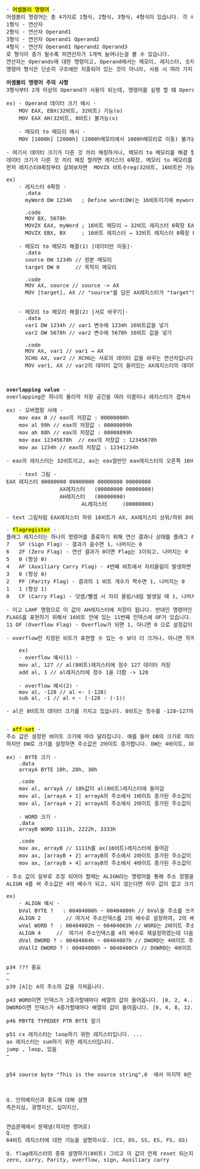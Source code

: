 <pre>
- <mark>어셈블리 명령어</mark> -
어셈블리 명령어는 총 4가지로 1형식, 2형식, 3형식, 4형식이 있습니다. 각 사용할 때의 사용 형식은  
1형식 - 연산자
2형식 - 연산자 Operand1
3형식 - 연산자 Operand1 Operand2
4형식 - 연산자 Operand1 Operand2 Operand3
로 형식이 증가 될수록 피연산자가 1개씩 늘어나는걸 볼 수 있습니다. 
연산자는 Operands에 대한 명령이고, Operand에서는 메모리, 레지스터, 숫자를 넣을 수 있습니다.
명령어 형식은 단순히 구조에만 치중되어 있는 것이 아니라, 사용 시 여러 가지 주의사항도 있습니다.

<b>어셈블리 명령어 주의 사항</b>
3형식부터 2개 이상의 Operand가 사용이 되는데, 명령어를 실행 할 떄 Operand끼리의 데이터 크기가 같아야하고,  메모리 to 메모리 즉, 메모리끼리의 행동이 제한됩니다.

ex) - Operand 데이터 크기 예시 -
    MOV EAX, EBX(32비트, 32비트) 가능(o) 
    MOV EAX AH(32비트, 8비트) 불가능(x)

    - 메모리 to 메모리 예시 -
    MOV [1000h] [2000h] (2000h메모리에서 1000h메모리로 이동) 불가능(x)

- 여기서 데이터 크기가 다른 것 끼리 매칭하거나, 메모리 to 메모리를 해결 할 수 있는 방법이 있습니다.
데이터 크기가 다른 것 끼리 매칭 할려면 레지스터 0확장, 메모리 to 메모리를 해결 할려면 레지스터를 이용하여 옮기는 방법입니다.
먼저 레지스터0확장부터 살펴보자면  MOVZX 비트수reg(32비트, 16비트만 가능), 비트수reg/mem(16비트, 8비트만 가능) 이고 왼쪽레지스터가 오른쪽 레지스터 or 메모리의 데이터  크기보다 커야 합니다. 
    
ex) 
    - 레지스터 0확장 -
      .data
      myWord DW 1234h   ; Define word(DW)는 16비트이기에 myword라는 변수 선언 후 16비트 1234h의 메모리를 넣음 (DB =8비트, DW = 16비트, DD = 32비트, DQ = 64비트)
      
      .code
      MOV BX, 5678h
      MOVZX EAX, myWord ; 16비트 메모리 → 32비트 레지스터 0확장 EAX는 (0000 0000 0000 0000 0001 0010 0011 0100) 데이터 저장
      MOVZX EBX, BX     ; 16비트 레지스터 → 32비트 레지스터 0확장 EBX는 (0000 0000 0000 0000 0101 0110 0111 1000) 데이터 저장

    - 메모리 to 메모리 해결(1) [데이터만 이동]-
      .data
      source DW 1234h // 원본 메모리
      target DW 0     // 목적지 메모리

      .code
      MOV AX, source // source -> AX
      MOV [target], AX // "source"를 담은 AX레지스터가 "target"으로 선언된 메모리에 데이터 복사 이동 


    - 메모리 to 메모리 해결(2) [서로 바꾸기]-
      .data
      var1 DW 1234h // var1 변수에 1234h 16비트값을 넣기
      var2 DW 5678h // var2 변수에 5678h 16비트 값을 넣기

      .code
      MOV AX, var1 // var1 → AX
      XCHG AX, var2 // XCHG는 서로의 데이터 값을 바꾸는 연산자입니다. [varl] 이 들어있는 AX레지스터의 데이터와 [var2]의 데이터를 서로 바꿉니다.   var2 = AX(var1)
      MOV var1, AX // var2의 데이터 값이 들어있는 AX레지스터의 데이터를 var1에 넣습니다.   var1 = AX(var2)      

    

<b>overlapping value</b> -
overlapping은 하나의 물리적 저장 공간을 여러 이름이나 레지스터가 겹쳐서 사용하는 것을 의미합니다.

ex) - 오버랩핑 사례 -
    mov eax 0 // eax의 저장값 : 00000000h 
    mov al 99h // eax의 저장값 : 00000099h
    mov ah 88h // eax의 저장값 : 00008899h
    mov eax 12345678h  // eax의 저장값 : 12345678h
    mov ax 1234h // eax의 저장값 : 12341234h

- eax의 레지스터는 32비트이고, ax는 eax절반인 eax레지스터의 오른쪽 16비트, ah은 ax의 절반인 ax레지스터의 왼쪽 8비트, al은 ax의 절반인 ax레지스터인 오른쪽 8비트를 담당하고 있습니다. 간단하게 텍스트 그림으로 표현한다면

    - text 그림 -
EAX 레지스터 00000000 00000000 00000000 00000000  
                 AX레지스터   (00000000 00000000)                        
                 AH레지스터   (00000000)
                        AL레지스터     (00000000)

- text 그림처럼 EAX레지스터 하위 16비트가 AX, AX레지스터 상위/하위 8비트가 AH/AL로 할당되어 있는 걸 볼 수 있고, 떄문에 오버랩핑이 될 수 있었던 이유를 알 수 있었습니다.

- <mark>flagregister</mark> -
플래그 레지스터는 하나의 명령어를 종료하기 위해 연산 결과나 상태를 플래그 레지스터에 보고 후 저장 하는 레지스터를 의미합니다. 플래그 레지스터는 16(flags), 32(EFLAGS), 64(RFLAGS)비트가 있고, 8비트 단위로 나누어서 접근 할 수 있습니다. 8비트 상태 플레그를 살펴보자면
7	SF (Sign Flag) - 결과가 음수면 1, 나머지는 0
6	ZF (Zero Flag) - 연산 결과가 0이면 Flag는 1이되고, 나머지는 0
5	0 (항상 0)
4	AF (Auxiliary Carry Flag) - 4번쨰 비트에서 자리올림이 발생하면 1, 아니면 0(인덱스 1부터 시작 기준)
3	0 (항상 0)
2	PF (Parity Flag) - 결과의 1 비트 개수가 짝수면 1, 나머지는 0
1	1 (항상 1)
0	CF (Carry Flag) - 덧셈/뺄셈 시 자리 올림/내림 발생일 때 1, 나머지는 0(무부호일떄)

- 이고 LAHF 명령으로 이 값이 AH레지스터에 저장이 됩니다. 반대인 명령어인 SAHF는 AH의 값이 하위 8비트 플래그 레지스터에 저장을 합니다. 
FLAGS를 표현하기 위해서 16비트 안에 있는 11번째 인덱스에 OF가 있습니다. 
11 OF (Overflow Flag) - Overflow가 되면 1, 아니면 0 으로 설정값이 바뀝니다.
    
- overflow란 지정된 비트가 표현할 수 있는 수 보다 더 크거나, 아니면 작게 값이 할당 되었을 떄 일어나는 상황입니다.

    ex) 
    - overflow 예시(1) -
    mov al, 127 // al(8비트)레지스터에 정수 127 데이터 저장
    add al, 1 // al레지스터에 정수 1을 더함 -> 128

    - overflow 예시(2) -
    mov al, -128 // al <- (-128)
    sub al, -1 // al < - (-128 - (-1))

- al은 8비트의 데이터 크기를 가지고 있습니다. 8비트는 정수를 -128~127까지 표현할 수 있는 크기입니다. "overflow 예시(1)"에서는 표현할 수 있는 정수보다 더 크게 잡아서 overflow가 일어났고, "overflow 예시(2)" 에서는 표현 할 수 있는 정수보다 더 작게 잡아서 overflow가 일어난걸 알수 있습니다. 이때 OF = 1의 값으로 바뀝니다.
    

- <mark>off-set</mark> -
주소 값은 설정한 바이트 크기에 따라 달라집니다. 예를 들어 DB의 크기로 여러개 생성하여 어셈블리 명령어를 수행 하려고 하면 주소값은 1바이트 증가됩니다.
하지만 DW로 크기를 설정하면 주소값은 2바이트 증가합니다. DW는 4바이트, DQ는 8바이트 입니다.

ex) - BYTE 크기 -
    .data
    arrayA BYTE 10h, 20h, 30h 

    .code
    mov al, arrayA // 10h값이 al(8비트)레지스터에 들어감
    mov al, [arrayA + 1] arrayA의 주소에서 1바이트 증가된 주소값이 들어감. 즉 20h
    mov al, [arrayA + 2] arrayA의 주소에서 2바이트 증가된 주소값이 들어감. 즉 30h

    - WORD 크기 -
    .data
    arrayB WORD 1111h, 2222h, 3333h

    .code
    mov ax, arrayB // 1111h를 ax(16비트)레지스터에 들어감
    mov ax, [arrayB + 2] arrayB의 주소에서 2바이트 증가된 주소값이 들어감. 즉 2222h
    mov ax, [arrayB + 4] arrayB의 주소에서 4바이트 증가된 주소값이 들어감. 즉 3333h

- 주소 값이 일부로 조정 되어야 할때는 ALIGN라는 명령어를 통해 주소 정렬을 할 수 있습니다. 예를 들어 4정렬로 주소를 저장하고 싶다라고 한다면
ALIGN 4를 써 주소값은 4의 배수가 되고, 되지 않는다면 아무 값이 없고 크기만 먹는 패딩이 부족한 만큼 들어가게 됩니다.

ex)
    - ALIGN 예시 -
    bVal BYTE ?   : 00404000h ~ 00404000h // bVal을 주소를 쓰게 되면 BYTE는 인덱스 1바이트가 추가되기에 다음 주소는 00404001h임
    ALIGN 2        // 여기서 주소인덱스를 2의 배수로 설정하여, 2의 배수가 될려면 1바이트가 더 필요해, 패딩이 1바이트 추가가 됨 00404001h + 패딩(1바이트) -> 00404002h
    wVal WORD ?  : 00404002h ~ 00404003h // WORD는 2바이트 주소인덱스 추가 -> 다음 주소 인덱스는 00404004h
    ALIGN 4     //  여기서 주소인덱스를 4의 배수로 재설정하였는데 다음 주소 인덱스는 4의 배수인 00404004h이기에 패딩을 추가 하지 않음
    dVal DWORD ? : 00404004h ~ 00404007h // DWORD는 4바이트 주소 인덱스 추가 -> 다음 주소 인덱스는 00404008h
    dVall2 DWORD ? : 00404008h ~ 0040400Ch // DOWRD는 4바이트 주소 인덱스 추가 -> 다음 주소 인덱스는 0040400Dh
    

p34 ??? 중요
~
~
p39 [A]는 A의 주소의 값을 가져옵니다. 

p43 WORD이면 인덱스가 2증가할때마다 배열의 값이 들어옵니다. [0, 2, 4..., ] OFFSET 각 2
DWORD이면 인덱스가 4증가할때마다 배열의 값이 들어옵니다. [0, 4, 8, 12...] OFFSET 각 4

p46 PBYTE TYPEDEF PTR BYTE 알기

p51 cx 레지스터는 loop하기 위한 레지스터입니다. ...
ax 레지스터는 sum하기 위한 레지스터입니다.
jump , loop, 있음
~


p54 source byte "This is the source string",0  에서 마지막 0은  Null값입니다.



Q. 인의예지신과 중도에 대해 설명
측은지심, 광명지신, 십이지신, 


연습문제에서 문제냄(하지만 영어로)
Q.
64비트 레지스터에 대한 기능을 설명하시오. (CS, DS, SS, ES, FS, GS)

Q. flag레지스터의 종류 설명하기(8비트) 그리고 이 값이 언제 reset 되는지도 확인
zero, carry, Parity, overflow, sign, Auxiliary carry 

</pre>
